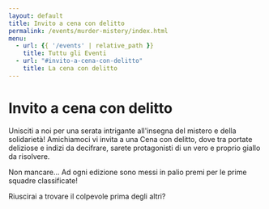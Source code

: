 ```yaml
---
layout: default
title: Invito a cena con delitto
permalink: /events/murder-mistery/index.html
menu:
  - url: {{ '/events' | relative_path }}
    title: Tuttu gli Eventi
  - url: "#invito-a-cena-con-delitto"
    title: La cena con delitto
---
```


# Invito a cena con delitto

Unisciti a noi per una serata intrigante all'insegna del mistero e della solidarietà!
Amichiamoci vi invita a una Cena con delitto, 
dove tra portate deliziose e indizi da decifrare, 
sarete protagonisti di un vero e proprio giallo da risolvere.

Non mancare... 
Ad ogni edizione sono messi in palio premi per le prime squadre classificate!

Riuscirai a trovare il colpevole prima degli altri?